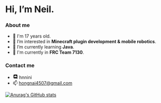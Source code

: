 # Hi, I’m Neil.
### About me
- 👦 I'm 17 years old. 
- 👀 I’m interested in **Minecraft plugin development & mobile robotics**.
- 🌱 I’m currently learning **Java**.
- 🤖 I'm currently in **FRC Team 7130**.

### Contact me
-  ![](/icons8-discord-bubble-material-rounded-16.png)    hnnini
- 📫 hongnai4507@gmail.com

[![Anurag's GitHub stats](https://github-readme-stats.vercel.app/api?username=hong4507)](https://github.com/anuraghazra/github-readme-stats)
<!---
Hong4507/Hong4507 is a ✨ special ✨ repository because its `README.md` (this file) appears on your GitHub profile.
You can click the Preview link to take a look at your changes.
--->
